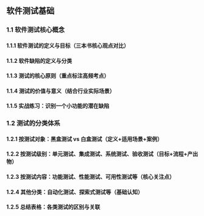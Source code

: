 ## 软件测试基础

### 1.1 软件测试核心概念

#### 1.1.1 软件测试的定义与目标（三本书核心观点对比）

####  1.1.2 软件缺陷的定义与分类

####  1.1.3 测试的核心原则（重点标注高频考点）

####  1.1.4 测试的价值与意义（结合行业实际场景）

####  1.1.5 实战练习：识别一个小功能的潜在缺陷

### 1.2 测试的分类体系

#### 1.2.1 按测试对象：黑盒测试 vs 白盒测试（定义+适用场景+案例）

####  1.2.2 按测试级别：单元测试、集成测试、系统测试、验收测试（目标+流程+产出物）

####  1.2.3 按测试内容：功能测试、性能测试、可用性测试等（核心关注点）

####  1.2.4 其他分类：自动化测试、探索式测试等（基础认知）

####  1.2.5 总结表格：各类测试的区别与关联